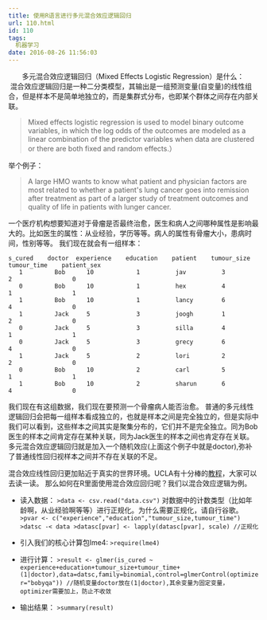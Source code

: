 ```yaml
---
title: 使用R语言进行多元混合效应逻辑回归
url: 110.html
id: 110
tags:
  机器学习
date: 2016-08-26 11:56:03
---
```


&#160; &#160; &#160; &#160;多元混合效应逻辑回归（Mixed Effects Logistic Regression）是什么：
&#160; &#160; &#160; &#160;混合效应逻辑回归是一种二分类模型，其输出是一组预测变量(自变量)的线性组合，但是样本不是简单地独立的，而是集群式分布，也即某个群体之间存在内部关联。
> Mixed effects logistic regression is used to model binary outcome variables, in which the log odds of the outcomes are modeled as a linear combination of the predictor variables when data are clustered or there are both fixed and random effects.）
 
举个例子：
> A large HMO wants to know what patient and physician factors are most related to whether a patient's lung cancer goes into remission after treatment as part of a larger study of treatment outcomes and quality of life in patients with lunger cancer.

一个医疗机构想要知道对于骨瘤是否最终治愈，医生和病人之间哪种属性是影响最大的。比如医生的属性：从业经验，学历等等。病人的属性有骨瘤大小，患病时间，性别等等。 我们现在就会有一组样本：

```
s_cured    doctor  experience    education    patient    tumour_size    tumour_time    patient_sex
   1         Bob      10            1          jav          3              2                 0    
   0         Bob      10            1          hex          4              1                 1
   1         Bob      10            1          lancy        6              4                 0
   1         Jack     5             3          joogh        1              2                 0    
   0         Jack     5             3          silla        4              1                 1
   0         Jack     5             3          grecy        6              4                 0
   1         Jack     5             2          lori         2              2                 0    
   0         Bob      10            2          carl         5              1                 1
   1         Bob      10            2          sharun       6              4                 0
```
我们现在有这组数据，我们现在要预测一个骨瘤病人能否治愈。
普通的多元线性逻辑回归会把每一组样本看成独立的，也就是样本之间是完全独立的，但是实际中我们可以看到，这些样本之间其实是聚集分布的，它们并不是完全独立。同为Bob医生的样本之间肯定存在某种关联，同为Jack医生的样本之间也肯定存在关联。多元混合效应逻辑回归就是加入一个随机效应(上面这个例子中就是doctor),弥补了普通线性回归视样本之间并不存在关联的不足。

混合效应线性回归更加贴近于真实的世界环境。UCLA有十分棒的[教程](http://www.ats.ucla.edu/stat/r/dae/melogit.htm)，大家可以去读一读。
那么如何在R里面使用混合效应回归呢？我们以混合效应逻辑为例。
* 读入数据：
`>data <- csv.read("data.csv")`
对数据中的计数类型（比如年龄啊，从业经验啊等等）进行正规化。为什么需要正规化，请自行谷歌。
`>pvar <- c("experience","education","tumour_size,tumour_time") >datsc -< data >datasc[pvar] <- lapply(datasc[pvar], scale) //正规化`

* 引入我们的核心计算包lme4:
`>require(lme4)`

* 进行计算：
`>result <- glmer(is_cured ~ experience+education+tumour_size+tumour_time+(1|doctor),data=datsc,family=binomial,control=glmerControl(optimizer="bobyqa")) //随机变量doctor放在(1|doctor),其余变量为固定变量，optimizer需要加上，防止不收敛`

* 输出结果：
`>summary(result)`